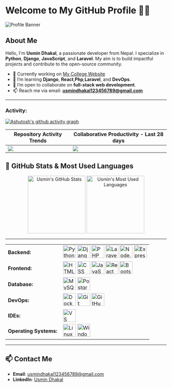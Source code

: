 # Welcome to My GitHub Profile 👨‍💻

![Profile Banner](https://media.licdn.com/dms/image/v2/D4D16AQHIA_G8_SsnTw/profile-displaybackgroundimage-shrink_350_1400/profile-displaybackgroundimage-shrink_350_1400/0/1736602756089?e=1741824000&v=beta&t=QySu6I6sbcKUThYbvuOHVNEfL9Y7suXhiBJ2SEcESCs)

## About Me
Hello, I'm **Usmin Dhakal**, a passionate developer from Nepal. I specialize in **Python**, **Django**, **JavaScript**, and **Laravel**. My aim is to build impactful projects and contribute to the open-source community.

- 🔭 Currently working on [My College Website](https://github.com/UsminDhakal/My_College_Website)
- 🌱 I’m learning **Django**, **React**,**Php**,**Laravel**,  and **DevOps**.
- 👯 I’m open to collaborate on **full-stack web development**.
- 📫 Reach me via email: **usmindhakal123456789@gmail.com**

---
<h3 align="left">Activity:</h3>

[![Ashutosh's github activity graph](https://github-readme-activity-graph.vercel.app/graph?username=UsminDhakal&bg_color=100f0f&color=4c5e9e&line=4c569e&point=403e41&area=true&hide_border=true)](https://github.com/ashutosh00710/github-readme-activity-graph)

| Repository Activity Trends | Collaborative Productivity - Last 28 days |
| ----------- | ----------- |
|<img src="https://next.ossinsight.io/widgets/official/compose-activity-trends/thumbnail.png?repo_id=41986369&image_size=auto" />|<img src="https://next.ossinsight.io/widgets/official/compose-last-28-days-collaborative-productivity/thumbnail.png?repo_id=41986369&image_size=auto" />|





## 🚀 GitHub Stats & Most Used Languages

<div align="center">
  <img src="https://github-readme-stats.vercel.app/api?username=UsminDhakal&show_icons=true&count_private=true&theme=radical" alt="Usmin's GitHub Stats" height="180em" />
  <img src="https://github-readme-stats.vercel.app/api/top-langs/?username=UsminDhakal&layout=compact&theme=radical&langs_count=6" alt="Usmin's Most Used Languages" height="180em" />
</div>

---
<table>
    <tr>
        <td style="font-weight: bold; padding-right: 10px; border: none; vertical-align: middle;">Backend:</td>
        <td>
            <img height="40" src="https://skillicons.dev/icons?i=python" alt="Python" />
            <img height="40" src="https://skillicons.dev/icons?i=django" alt="Django" />
            <img height="40" src="https://skillicons.dev/icons?i=php" alt="PHP" />
            <img height="40" src="https://skillicons.dev/icons?i=laravel" alt="Laravel" />
            <img height="40" src="https://skillicons.dev/icons?i=nodejs" alt="Node.js" />
            <img height="40" src="https://skillicons.dev/icons?i=express" alt="Express.js" />
        </td>
    </tr>
    <tr>
        <td style="font-weight: bold; padding-right: 10px; border: none; vertical-align: middle;">Frontend:</td>
        <td>
            <img height="40" src="https://skillicons.dev/icons?i=html" alt="HTML" />
            <img height="40" src="https://skillicons.dev/icons?i=css" alt="CSS" />
            <img height="40" src="https://skillicons.dev/icons?i=js" alt="JavaScript" />
            <img height="40" src="https://skillicons.dev/icons?i=react" alt="React" />
            <img height="40" src="https://skillicons.dev/icons?i=bootstrap" alt="Bootstrap" />
        </td>
    </tr>
    <tr>
        <td style="font-weight: bold; padding-right: 10px; border: none; vertical-align: middle;">Database:</td>
        <td>
            <img height="40" src="https://skillicons.dev/icons?i=mysql" alt="MySQL" />
            <img height="40" src="https://skillicons.dev/icons?i=postgresql" alt="PostgreSQL" />
        </td>
    </tr>
    <tr>
        <td style="font-weight: bold; padding-right: 10px; border: none; vertical-align: middle;">DevOps:</td>
        <td>
            <img height="40" src="https://skillicons.dev/icons?i=docker" alt="Docker" />
            <img height="40" src="https://skillicons.dev/icons?i=git" alt="Git" />
            <img height="40" src="https://skillicons.dev/icons?i=github" alt="GitHub" />
        </td>
    </tr>
    <tr>
        <td style="font-weight: bold; padding-right: 10px; border: none; vertical-align: middle;">IDEs:</td>
        <td>
            <img height="40" src="https://skillicons.dev/icons?i=vscode" alt="VS Code" />
        </td>
    </tr>
    <tr>
        <td style="font-weight: bold; padding-right: 10px; border: none; vertical-align: middle;">Operating Systems:</td>
        <td>
            <img height="40" src="https://skillicons.dev/icons?i=linux" alt="Linux" />
            <img height="40" src="https://skillicons.dev/icons?i=windows" alt="Windows" />
        </td>
    </tr>
</table>


---

## 📫 Contact Me
- **Email**: usmindhakal123456789@gmail.com
- **LinkedIn**: [Usmin Dhakal](https://www.linkedin.com/in/usmin-dhakal-011120282/)
